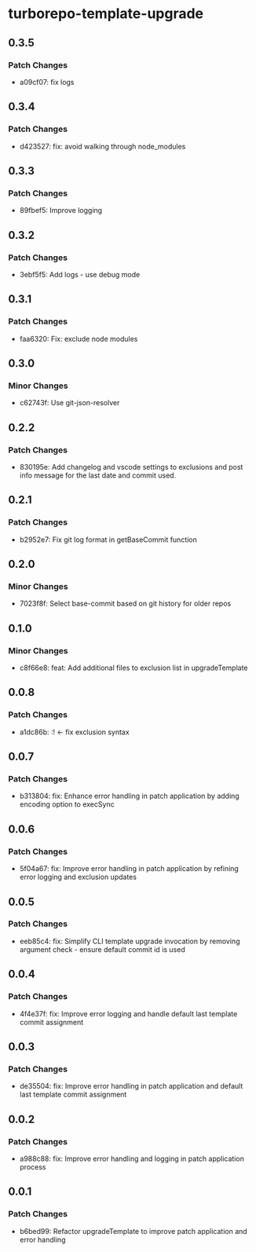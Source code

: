 # turborepo-template-upgrade

## 0.3.5

### Patch Changes

- a09cf07: fix logs

## 0.3.4

### Patch Changes

- d423527: fix: avoid walking through node_modules

## 0.3.3

### Patch Changes

- 89fbef5: Improve logging

## 0.3.2

### Patch Changes

- 3ebf5f5: Add logs - use debug mode

## 0.3.1

### Patch Changes

- faa6320: Fix: exclude node modules

## 0.3.0

### Minor Changes

- c62743f: Use git-json-resolver

## 0.2.2

### Patch Changes

- 830195e: Add changelog and vscode settings to exclusions and post info message for the last date and commit used.

## 0.2.1

### Patch Changes

- b2952e7: Fix git log format in getBaseCommit function

## 0.2.0

### Minor Changes

- 7023f8f: Select base-commit based on git history for older repos

## 0.1.0

### Minor Changes

- c8f66e8: feat: Add additional files to exclusion list in upgradeTemplate

## 0.0.8

### Patch Changes

- a1dc86b: :! <- fix exclusion syntax

## 0.0.7

### Patch Changes

- b313804: fix: Enhance error handling in patch application by adding encoding option to execSync

## 0.0.6

### Patch Changes

- 5f04a67: fix: Improve error handling in patch application by refining error logging and exclusion updates

## 0.0.5

### Patch Changes

- eeb85c4: fix: Simplify CLI template upgrade invocation by removing argument check - ensure default commit id is used

## 0.0.4

### Patch Changes

- 4f4e37f: fix: Improve error logging and handle default last template commit assignment

## 0.0.3

### Patch Changes

- de35504: fix: Improve error handling in patch application and default last template commit assignment

## 0.0.2

### Patch Changes

- a988c88: fix: Improve error handling and logging in patch application process

## 0.0.1

### Patch Changes

- b6bed99: Refactor upgradeTemplate to improve patch application and error handling
